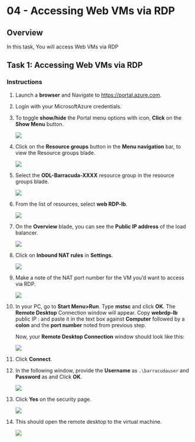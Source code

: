# 04 - Accessing Web VMs via RDP

## Overview

In this task, You will access Web VMs via RDP

## Task 1: Accessing Web VMs via RDP

### Instructions

1. Launch a **browser** and Navigate to https://portal.azure.com.

1.	Login with your MicrosoftAzure credentials.

1.	To toggle **show/hide** the Portal menu options with icon, **Click** on the **Show Menu** button.

      ![](../images/Picture36.png)
 
1.	Click on the **Resource groups** button in the **Menu navigation** bar, to view the Resource groups blade.

      ![](../images/Picture37.jpg)

1. Select the **ODL-Barracuda-XXXX** resource group in the resource groups blade.

      ![](../images/Picture38.jpg)
 
1.	From the list of resources, select **web RDP-lb**.

      ![](../images/Picture39.jpg)

1.	On the **Overview** blade, you can see the **Public IP address** of the load balancer.

      ![](../images/Picture40.png)

1.	Click on **Inbound NAT rules** in **Settings**.

      ![](../images/Picture41.jpg)

1.	Make a note of the NAT port number for the VM you’d want to access via RDP.

      ![](../images/Picture42.png)

1.	In your PC, go to **Start Menu>Run**. Type **mstsc** and click **OK**. The **Remote Desktop** Connection window will appear. Copy **webrdp-lb** public IP : <inject key="loadBalancerIP"></inject> and paste it in the text box against **Computer** followed by a **colon** and the **port number** noted from previous step.

      Now, your **Remote Desktop Connection** window should look like this:

      ![](../images/Picture43.png)

1. Click **Connect**.

1.	In the following window, provide the **Username** as `.\barracudauser` and **Password** as <inject key="Barracuda Password"></inject> and Click **OK**.

      ![](../images/Picture44.png)

1.	Click **Yes** on the security page.
 
      ![](../images/Picture45.png)

1.	This should open the remote desktop to the virtual machine.

      ![](../images/Picture46.jpg)

